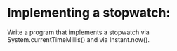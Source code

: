 # Implementing a stopwatch:

Write a program that implements a stopwatch via System.currentTimeMillis() and via Instant.now().